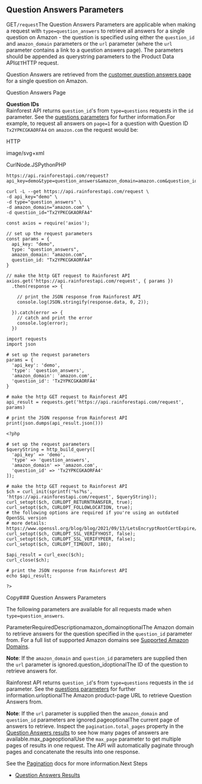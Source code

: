 Question Answers Parameters
---------------------------

GET`/request`The Question Answers Parameters are applicable when making a request with `type=question_answers` to retrieve all answers for a single question on Amazon - the question is specified using either the `question_id` and `amazon_domain` parameters or the `url` parameter (where the `url` parameter contains a link to a question answers page). The parameters should be appended as querystring parameters to the Product Data API`GET`HTTP request.

Question Answers are retrieved from the [customer question answers page](https://www.amazon.com/ask/questions/Tx2YPKCGKAORFA4/1) for a single question on Amazon.

![]()Question Answers Page

**Question IDs**  
Rainforest API returns `question_id`'s from `type=questions` requests in the `id` parameter. See the [questions parameters](/docs/product-data-api/parameters/questions) for further information.For example, to request all answers on `page=1` for a question with Question ID `Tx2YPKCGKAORFA4` on `amazon.com` the request would be:



HTTP



image/svg+xml
































CurlNode.JSPythonPHP
```
https://api.rainforestapi.com/request?api_key=demo&type=question_answers&amazon_domain=amazon.com&question_id=Tx2YPKCGKAORFA4
```

```
curl -L --get https://api.rainforestapi.com/request \
-d api_key="demo" \
-d type="question_answers" \
-d amazon_domain="amazon.com" \ 
-d question_id="Tx2YPKCGKAORFA4"
```

```
const axios = require('axios');

// set up the request parameters
const params = {
  api_key: "demo",
  type: "question_answers",
  amazon_domain: "amazon.com",
  question_id: "Tx2YPKCGKAORFA4"
}

// make the http GET request to Rainforest API
axios.get('https://api.rainforestapi.com/request', { params })
  .then(response => {

    // print the JSON response from Rainforest API
    console.log(JSON.stringify(response.data, 0, 2));

  }).catch(error => {
    // catch and print the error
    console.log(error);
  })
```

```
import requests
import json

# set up the request parameters
params = {
  'api_key': 'demo',
  'type': 'question_answers',
  'amazon_domain': 'amazon.com',
  'question_id': 'Tx2YPKCGKAORFA4'
}

# make the http GET request to Rainforest API
api_result = requests.get('https://api.rainforestapi.com/request', params)

# print the JSON response from Rainforest API
print(json.dumps(api_result.json()))
```

```
<?php
      
# set up the request parameters
$queryString = http_build_query([
  'api_key' => 'demo',
  'type' => 'question_answers',
  'amazon_domain' => 'amazon.com',
  'question_id' => 'Tx2YPKCGKAORFA4'
]);

# make the http GET request to Rainforest API
$ch = curl_init(sprintf('%s?%s', 'https://api.rainforestapi.com/request', $queryString));
curl_setopt($ch, CURLOPT_RETURNTRANSFER, true);
curl_setopt($ch, CURLOPT_FOLLOWLOCATION, true);
# the following options are required if you're using an outdated OpenSSL version
# more details: https://www.openssl.org/blog/blog/2021/09/13/LetsEncryptRootCertExpire/
curl_setopt($ch, CURLOPT_SSL_VERIFYHOST, false);
curl_setopt($ch, CURLOPT_SSL_VERIFYPEER, false);
curl_setopt($ch, CURLOPT_TIMEOUT, 180);

$api_result = curl_exec($ch);
curl_close($ch);

# print the JSON response from Rainforest API
echo $api_result;

?>
```
Copy### Question Answers Parameters

The following parameters are available for all requests made when `type=question_answers`.

ParameterRequiredDescriptionamazon\_domainoptionalThe Amazon domain to retrieve answers for the question specified in the `question_id` parameter from. For a full list of supported Amazon domains see [Supported Amazon Domains](/docs/product-data-api/reference/amazon-domains).  
  
**Note**: If the `amazon_domain` and `question_id` parameters are supplied then the `url` parameter is ignored.question\_idoptionalThe ID of the question to retrieve answers for.  
  
Rainforest API returns `question_id`'s from `type=questions` requests in the `id` parameter. See the [questions parameters](/docs/product-data-api/parameters/questions) for further information.urloptionalThe Amazon product-page URL to retrieve Question Answers from.  
  
**Note**: If the `url` parameter is supplied then the `amazon_domain` and `question_id` parameters are ignored.pageoptionalThe current page of answers to retrieve. Inspect the `pagination.total_pages` property in the [Question Answers results](/docs/product-data-api/results/question_answers) to see how many pages of answers are available.max\_pageoptionalUse the `max_page` parameter to get multiple pages of results in one request. The API will automatically paginate through pages and concatenate the results into one response.  
  
See the [Pagination](/docs/product-data-api/pagination) docs for more information.Next Steps

* [Question Answers Results](/docs/product-data-api/results/question-answers)
